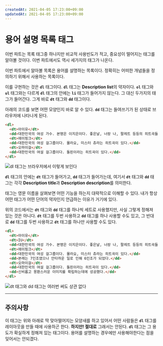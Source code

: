```yaml
---
createdAt: 2021-04-05 17:23:00+09:00
updatedAt: 2021-04-05 17:23:00+09:00
---
```


# 용어 설명 목록 태그
이번 파트는 목록 태그중 하나지만 비교적 사용빈도가 적고, 중요성이 떨어지는 태그를 알아볼 것이다. 이번 파트에서도 역시 세가지의 태그가 나온다.

이번 파트에서 알아볼 목록은 용어를 설명하는 목록이다. 정확히는 어떠한 개념들을 정의하기 위해서 사용하는 목록이다.

이를 구현하는 것은 **`dl`** 태그이다. **`dl`** 태그는 **Description list**의 약자이다. **`ol`** 태그와 **`ul`** 태그와는 다르게 **`dl`** 태그의 안에는 **`li`** 태그가 들어가지 않는다. 그 대신 두가지의 태그가 들어간다. 그게 바로 **`dt`** 태그와 **`dd`** 태그이다.

아래의 코드를 보면 어떤 모양인지 바로 알 수 있다. **`dd`** 태그는 들여쓰기가 된 상태로 브라우저에 나타나게 된다.

```html
<dl>
  <dt>아이유</dt>
  <dd>대한민국의 여성 가수. 본명은 이지은이다. 좋은날, 너랑 나, 팔레트 등등의 히트곡들이 많다.</dd>
  <dt>에이핑크</dt>
  <dd>대한민국의 여성 걸그룹이다. 몰라요, 미스터 츄라는 히트곡이 있다.</dd>
  <dt>오마이걸</dt>
  <dd>대한민국의 여설 걸그룹이다. 돌핀이라는 히트곡이 있다.</dd>
</dl>
```

![dl 태그는 브라우저에서 이렇게 보인다](https://i.postimg.cc/9FXc0xQ9/K-20210405-233649.png)

**`dl`** 태그의 안에는 **`dt`** 태그가 들어가고, **`dd`** 태그가 들어가는데, 여기서 **`dt`** 태그와 **`dd`** 태그는 각각 **Description title**과 **Description description**를 의미한다.

태그는 영문 이름을 살펴보면 어떤 기능을 하는지 대략적으로 이해할 수 있다. 내가 항상 어떤 태그가 어떤 단어의 약자인지 언급하는 이유가 거기에 있다.

위의 코드에서는 **`dt`** 태그와 **`dd`** 태그를 하나씩 세트로 사용했지만, 사실 그렇게 정해져 있는 것은 아니다. **`dt`** 태그를 두번 사용하고 **`dd`** 태그를 하나 사용할 수도 있고, 그 반대로 **`dd`** 태그를 두번 사용하고 **`dt`** 태그를 하나만 사용할 수도 있다.

```html
<dl>
  <dt>아이유</dt>
  <dt>IU</dt>
  <dd>대한민국의 여성 가수. 본명은 이지은이다. 좋은날, 너랑 나, 팔레트 등등의 히트곡들이 많다.</dd>
  <dt>에이핑크</dt>
  <dd>대한민국의 여성 걸그룹이다. 몰라요, 미스터 츄라는 히트곡이 있다.</dd>
  <dd>본래는 7인조였으나 안타까운 일로 인해 6인조가 되었다.</dd>
  <dt>오마이걸</dt>
  <dd>대한민국의 여설 걸그룹이다. 돌핀이라는 히트곡이 있다.</dd>
  <dd>신비롭고 몽환스러운 이미지를 확립하는데에 성공했다.</dd>
</dl>
```

![dt 태그와 dd 태그는 여러번 써도 상관 없다](https://i.postimg.cc/VvNCXv0w/K-20210406-002253.png)

---

## 주의사항
이 태그는 위와 아래로 딱 맞아떨어지는 모양새를 하고 있어서 어떤 사람들은 **`dl`** 태그를 레이아웃을 만들 때에 사용하곤 한다. **하지만! 절대로** 그래서는 안된다. **`dl`** 태그는 그 용도가 확실하게 정해져 있는 태그이다. 용어를 설명하는 경우에만 사용해야한다는 점을 잊어서는 안되겠다.